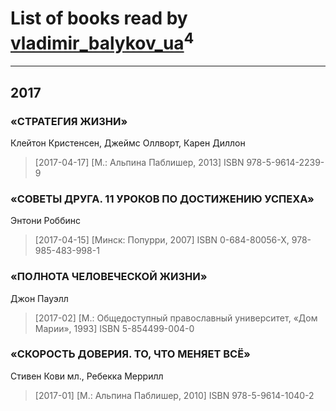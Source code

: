 # List of books read by [vladimir_balykov_ua](http://vk.com/id423302481)<sup>4</sup>
---

## 2017

### «СТРАТЕГИЯ ЖИЗНИ»
Клейтон Кристенсен, Джеймс Оллворт, Карен Диллон
> [2017-04-17] [М.: Альпина Паблишер, 2013]
> ISBN 978-5-9614-2239-9


### «СОВЕТЫ ДРУГА. 11 УРОКОВ ПО ДОСТИЖЕНИЮ УСПЕХА»
Энтони Роббинс
> [2017-04-15] [Минск: Попурри, 2007] 
> ISBN 0-684-80056-X, 978-985-483-998-1


### «ПОЛНОТА ЧЕЛОВЕЧЕСКОЙ ЖИЗНИ»
Джон Пауэлл
> [2017-02] [М.: Общедоступный православный университет, «Дом Марии», 1993] 
> ISBN 5-854499-004-0


### «СКОРОСТЬ ДОВЕРИЯ. ТО, ЧТО МЕНЯЕТ ВСЁ»
Стивен Кови мл., Ребекка Меррилл
> [2017-01] [М.: Альпина Паблишер, 2010] 
> ISBN 978-5-9614-1040-2



